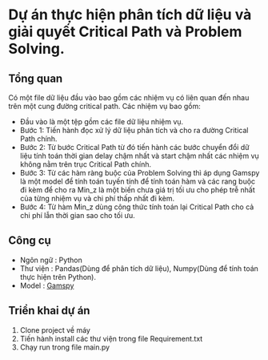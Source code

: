 # Dự án thực hiện phân tích dữ liệu và giải quyết Critical Path và Problem Solving.

## Tổng quan 

Có một file dữ liệu đầu vào bao gồm các nhiệm vụ có liên quan đến nhau trên một cung đường critical path. Các nhiệm vụ bao gồm:
- Đầu vào là một tệp gồm các file dữ liệu nhiệm vụ.
- Bước 1: Tiến hành đọc xử lý dữ liệu phân tích và cho ra đường Critical Path chính.
- Bước 2: Từ bước Critical Path từ đó tiến hành các bước chuyển đổi dữ liệu tính toán thời gian delay chậm nhất và start chậm nhất các nhiệm vụ không nằm trên trục Critical Path chính.
- Bước 3: Từ các hàm ràng buộc của Problem Solving thì áp dụng Gamspy là một model để tính toán tuyến tính để tính toán hàm và các rang buộc đi kèm để cho ra Min_z là một biến chưa giá trị tối ưu cho phép trễ nhất của từng nhiệm vụ và chi phí thấp nhất đi kèm.
- Bước 4: Từ hàm Min_z dùng công thức tính toán lại Critical Path cho cả chi phí lẫn thời gian sao cho tối ưu.

## Công cụ
- Ngôn ngữ : Python
- Thư viện : Pandas(Dùng để phân tích dữ liệu), Numpy(Dùng để tính toán thực hiện trên Python).
- Model : <a href="https://gamspy.readthedocs.io/en/latest/user/index.html" target="_blank">Gamspy</a> 

## Triển khai dự án

1. Clone project về máy
2. Tiến hành install các thư viện trong file Requirement.txt
3. Chạy run trong file main.py

<!-- <a href="https://gamspy.readthedocs.io/en/latest/user/index.html" target="_blank">Gamspy</a> -->






